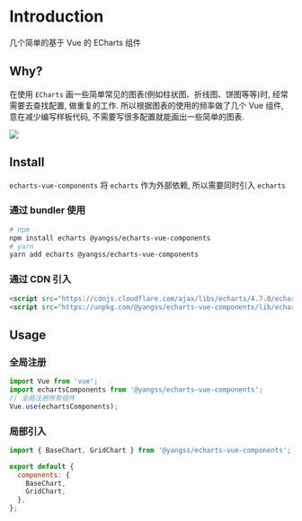 # Introduction

几个简单的基于 Vue 的 ECharts 组件

## Why?

在使用 `ECharts` 画一些简单常见的图表(例如柱状图、折线图、饼图等等)时, 经常需要去查找配置, 做重复的工作. 所以根据图表的使用的频率做了几个 Vue 组件, 意在减少编写样板代码, 不需要写很多配置就能画出一些简单的图表.

<image src="./images/ratio.gif"/>

## Install

`echarts-vue-components` 将 `echarts` 作为外部依赖, 所以需要同时引入 `echarts`

### 通过 bundler 使用

```bash
# npm
npm install echarts @yangss/echarts-vue-components
# yarn
yarn add echarts @yangss/echarts-vue-components
```

### 通过 CDN 引入

```html
<script src="https://cdnjs.cloudflare.com/ajax/libs/echarts/4.7.0/echarts.min.js"></script>
<script src="https://unpkg.com/@yangss/echarts-vue-components/lib/echarts-vue-components.min.js"></script>
```

## Usage

### 全局注册

```js
import Vue from 'vue';
import echartsComponents from '@yangss/echarts-vue-components';
// 全局注册所有组件
Vue.use(echartsComponents);
```

### 局部引入

```js
import { BaseChart, GridChart } from '@yangss/echarts-vue-components';

export default {
  components: {
    BaseChart,
    GridChart,
  },
};
```
